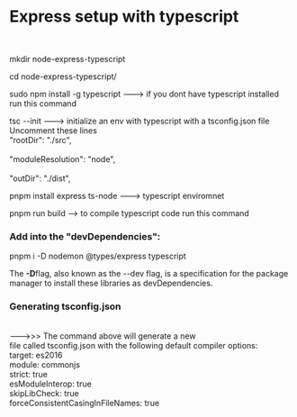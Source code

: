 <h1>Express setup with typescript</h1><br/>

mkdir node-express-typescript<br/>

cd node-express-typescript/ <br/>

sudo npm install -g typescript ---> if you dont have typescript installed run this command<br/>

tsc --init ---> initialize an env with typescript with a tsconfig.json file<br />
Uncomment these lines <br/>
"rootDir": "./src", <br/>                                
"moduleResolution": "node",<br/>   
"outDir": "./dist",  <br/>

pnpm install express ts-node ---> typescript enviromnet<br/> 

pnpm run build --> to compile typescript code run this command<br/> 

<h3>Add into the "devDependencies":</h3>
pnpm i -D nodemon @types/express typescript<br/>

The <b>-D</b>flag, also known as the --dev flag, is a specification for the package manager to install these libraries as devDependencies.<br/>
<h3>Generating tsconfig.json</h3><br/>
 --->>> The command above will generate a new <br/>file called tsconfig.json with the following default compiler options:<br/>
target: es2016<br/>
module: commonjs<br/>
strict: true<br/>
esModuleInterop: true<br/>
skipLibCheck: true<br/>
forceConsistentCasingInFileNames: true<br/>